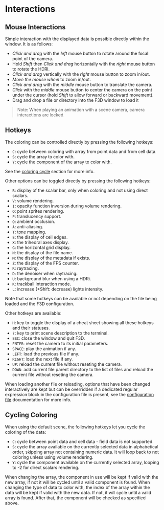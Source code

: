 # Interactions

## Mouse Interactions

Simple interaction with the displayed data is possible directly within the window. It is as follows:

* *Click and drag* with the *left* mouse button to rotate around the focal point of the camera.
* Hold *Shift* then *Click and drag* horizontally with the *right* mouse button to rotate the HDRI.
* *Click and drag* vertically with the *right* mouse button to zoom in/out.
* *Move the mouse wheel* to zoom in/out.
* *Click and drag* with the *middle* mouse button to translate the camera.
* *Click* with the *middle* mouse button to center the camera on the point under the cursor (hold *Shift* to allow forward or backward movement).
* Drag and drop a file or directory into the F3D window to load it

> Note: When playing an animation with a scene camera, camera interactions are locked.

## Hotkeys

The coloring can be controlled directly by pressing the following hotkeys:

* `C`: cycle between coloring with array from point data and from cell data.
* `S`: cycle the array to color with.
* `Y`: cycle the component of the array to color with.

See the [coloring cycle](#cycling-coloring) section for more info.

Other options can be toggled directly by pressing the following hotkeys:

* `B`: display of the scalar bar, only when coloring and not using direct scalars.
* `V`: volume rendering.
* `I`: opacity function inversion during volume rendering.
* `O`: point sprites rendering.
* `P`: translucency support.
* `Q`: ambient occlusion.
* `A`: anti-aliasing.
* `T`: tone mapping.
* `E`: the display of cell edges.
* `X`: the trihedral axes display.
* `G`: the horizontal grid display.
* `N`: the display of the file name.
* `M`: the display of the metadata if exists.
* `Z`: the display of the FPS counter.
* `R`: raytracing.
* `D`: the denoiser when raytracing.
* `U`: background blur when using a HDRi.
* `K`: trackball interaction mode.
* `L`: increase (+Shift: decrease) lights intensity.

Note that some hotkeys can be available or not depending on the file being loaded and the F3D configuration.

Other hotkeys are available:

* `H`: key to toggle the display of a cheat sheet showing all these hotkeys and their statuses.
* `?`: key to print scene description to the terminal.
* `ESC`: close the window and quit F3D.
* `ENTER`: reset the camera to its initial parameters.
* `SPACE`: play the animation if any.
* `LEFT`: load the previous file if any.
* `RIGHT`: load the next file if any.
* `UP`: reload the current file without reseting the camera.
* `DOWN`: add current file parent directory to the list of files and reload the current file without reseting the camera.

When loading another file or reloading, options that have been changed interactively are kept but can be overridden
if a dedicated regular expression block in the configuration file is present, see the [configuration file](CONFIGURATION_FILE.md)
documentation for more info.

## Cycling Coloring

When using the default scene, the following hotkeys let you cycle the coloring of the data:

* `C`: cycle between point data and cell data - field data is not supported.
* `S`: cycle the array available on the currently selected data in alphabetical order,
skipping array not containing numeric data. It will loop back to not coloring unless using volume rendering.
* `Y`: cycle the component available on the currently selected array, looping to -2 for direct scalars rendering.

When changing the array, the component in use will be kept if valid with the new array, if not it will be cycled until a valid
component is found.
When changing the type of data to color with, the index of the array within the data will be kept if valid
with the new data. If not, it will cycle until a valid array is found. After that, the component will be checked
as specified above.

